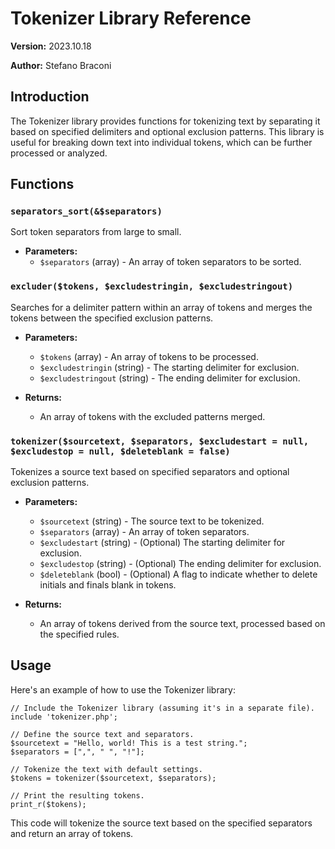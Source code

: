 # Tokenizer Library Reference

**Version:** 2023.10.18

**Author:** Stefano Braconi

## Introduction

The Tokenizer library provides functions for tokenizing text by separating it based on specified delimiters and optional exclusion patterns. This library is useful for breaking down text into individual tokens, which can be further processed or analyzed.

## Functions

### `separators_sort(&$separators)`

Sort token separators from large to small.

-   **Parameters:**
    -   `$separators` (array) - An array of token separators to be sorted.

### `excluder($tokens, $excludestringin, $excludestringout)`

Searches for a delimiter pattern within an array of tokens and merges the tokens between the specified exclusion patterns.

-   **Parameters:**
    
    -   `$tokens` (array) - An array of tokens to be processed.
    -   `$excludestringin` (string) - The starting delimiter for exclusion.
    -   `$excludestringout` (string) - The ending delimiter for exclusion.
-   **Returns:**
    
    -   An array of tokens with the excluded patterns merged.

### `tokenizer($sourcetext, $separators, $excludestart = null, $excludestop = null, $deleteblank = false)`

Tokenizes a source text based on specified separators and optional exclusion patterns.

-   **Parameters:**
    
    -   `$sourcetext` (string) - The source text to be tokenized.
    -   `$separators` (array) - An array of token separators.
    -   `$excludestart` (string) - (Optional) The starting delimiter for exclusion.
    -   `$excludestop` (string) - (Optional) The ending delimiter for exclusion.
    -   `$deleteblank` (bool) - (Optional) A flag to indicate whether to delete initials and finals blank  in tokens.
-   **Returns:**
    
    -   An array of tokens derived from the source text, processed based on the specified rules.

## Usage

Here's an example of how to use the Tokenizer library:

  
    // Include the Tokenizer library (assuming it's in a separate file).
    include 'tokenizer.php';
    
    // Define the source text and separators.
    $sourcetext = "Hello, world! This is a test string.";
    $separators = [",", " ", "!"];
    
    // Tokenize the text with default settings.
    $tokens = tokenizer($sourcetext, $separators);
    
    // Print the resulting tokens.
    print_r($tokens);

This code will tokenize the source text based on the specified separators and return an array of tokens.
